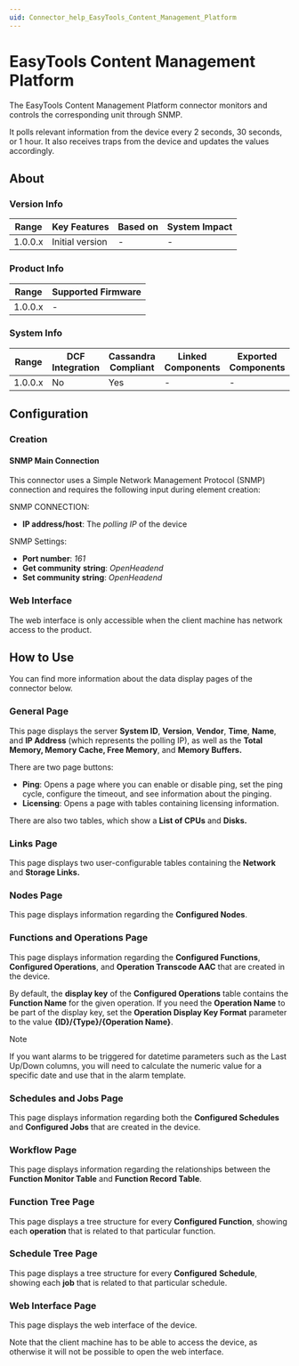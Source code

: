 ```yaml
---
uid: Connector_help_EasyTools_Content_Management_Platform
---
```


# EasyTools Content Management Platform

The EasyTools Content Management Platform connector monitors and controls the corresponding unit through SNMP.

It polls relevant information from the device every 2 seconds, 30 seconds, or 1 hour. It also receives traps from the device and updates the values accordingly.

## About

### Version Info

| Range     | Key Features     | Based on     | System Impact     |
|-----------|------------------|--------------|-------------------|
| 1.0.0.x   | Initial version  | -            | -                 |

### Product Info

| Range     | Supported Firmware     |
|-----------|------------------------|
| 1.0.0.x   | -                      |

### System Info

| Range     | DCF Integration     | Cassandra Compliant     | Linked Components     | Exported Components     |
|-----------|---------------------|-------------------------|-----------------------|-------------------------|
| 1.0.0.x   | No                  | Yes                     | -                     | -                       |

## Configuration

### Creation

#### SNMP Main Connection

This connector uses a Simple Network Management Protocol (SNMP) connection and requires the following input during element creation:

SNMP CONNECTION:

- **IP address/host**: The *polling IP* of the device

SNMP Settings:

- **Port number**: *161*
- **Get community** **string**: *OpenHeadend*
- **Set community string**: *OpenHeadend*

### Web Interface

The web interface is only accessible when the client machine has network access to the product.

## How to Use

You can find more information about the data display pages of the connector below.

### General Page

This page displays the server **System ID**, **Version**, **Vendor**, **Time**, **Name**, and **IP Address** (which represents the polling IP), as well as the **Total Memory, Memory Cache, Free Memory**, and **Memory Buffers.**

There are two page buttons:

- **Ping**: Opens a page where you can enable or disable ping, set the ping cycle, configure the timeout, and see information about the pinging.
- **Licensing**: Opens a page with tables containing licensing information.

There are also two tables, which show a **List of CPUs** and **Disks.**

### Links Page

This page displays two user-configurable tables containing the **Network** and **Storage Links.**

### Nodes Page

This page displays information regarding the **Configured Nodes**.

### Functions and Operations Page

This page displays information regarding the **Configured Functions**, **Configured Operations**, and **Operation Transcode AAC** that are created in the device.

By default, the **display key** of the **Configured Operations** table contains the **Function Name** for the given operation. If you need the **Operation Name** to be part of the display key, set the **Operation Display Key Format** parameter to the value **{ID}/{Type}/{Operation Name}**.

> [!NOTE]
> If you want alarms to be triggered for datetime parameters such as the Last Up/Down columns, you will need to calculate the numeric value for a specific date and use that in the alarm template.

### Schedules and Jobs Page

This page displays information regarding both the **Configured Schedules** and **Configured Jobs** that are created in the device.

### Workflow Page

This page displays information regarding the relationships between the **Function Monitor Table** and **Function Record Table**.

### Function Tree Page

This page displays a tree structure for every **Configured Function**, showing each **operation** that is related to that particular function.

### Schedule Tree Page

This page displays a tree structure for every **Configured** **Schedule**, showing each **job** that is related to that particular schedule.

### Web Interface Page

This page displays the web interface of the device.

Note that the client machine has to be able to access the device, as otherwise it will not be possible to open the web interface.
